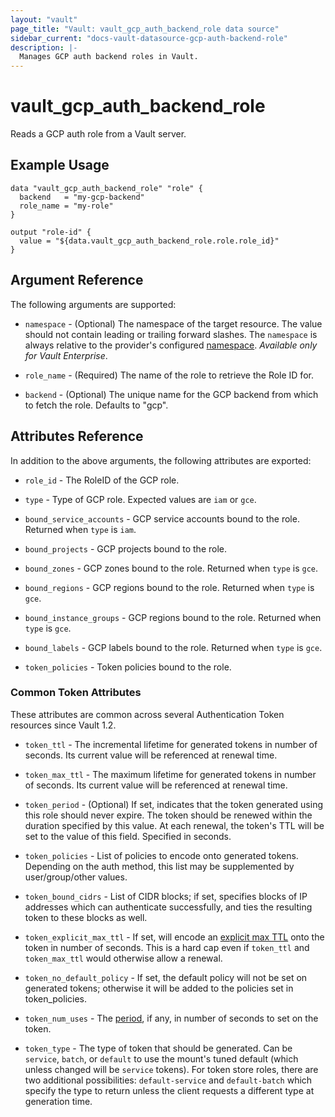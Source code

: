 ```yaml
---
layout: "vault"
page_title: "Vault: vault_gcp_auth_backend_role data source"
sidebar_current: "docs-vault-datasource-gcp-auth-backend-role"
description: |-
  Manages GCP auth backend roles in Vault.
---
```


# vault\_gcp\_auth\_backend\_role

Reads a GCP auth role from a Vault server.

## Example Usage

```hcl
data "vault_gcp_auth_backend_role" "role" {
  backend   = "my-gcp-backend"
  role_name = "my-role"
}

output "role-id" {
  value = "${data.vault_gcp_auth_backend_role.role.role_id}"
}
```

## Argument Reference

The following arguments are supported:

* `namespace` - (Optional) The namespace of the target resource.
  The value should not contain leading or trailing forward slashes.
  The `namespace` is always relative to the provider's configured [namespace](../index.html#namespace).
  *Available only for Vault Enterprise*.

* `role_name` - (Required) The name of the role to retrieve the Role ID for.

* `backend` - (Optional) The unique name for the GCP backend from which to fetch the role. Defaults to "gcp".

## Attributes Reference

In addition to the above arguments, the following attributes are exported:

* `role_id` - The RoleID of the GCP role.

* `type` - Type of GCP role. Expected values are `iam` or `gce`.

* `bound_service_accounts` - GCP service accounts bound to the role. Returned when `type` is `iam`.

* `bound_projects` - GCP projects bound to the role.

* `bound_zones` - GCP zones bound to the role. Returned when `type` is `gce`.

* `bound_regions` - GCP regions bound to the role. Returned when `type` is `gce`.

* `bound_instance_groups` - GCP regions bound to the role. Returned when `type` is `gce`.

* `bound_labels` - GCP labels bound to the role. Returned when `type` is `gce`.

* `token_policies` - Token policies bound to the role.

### Common Token Attributes

These attributes are common across several Authentication Token resources since Vault 1.2.

* `token_ttl` - The incremental lifetime for generated tokens in number of seconds.
  Its current value will be referenced at renewal time.

* `token_max_ttl` - The maximum lifetime for generated tokens in number of seconds.
  Its current value will be referenced at renewal time.

* `token_period` - (Optional) If set, indicates that the
  token generated using this role should never expire. The token should be renewed within the
  duration specified by this value. At each renewal, the token's TTL will be set to the
  value of this field. Specified in seconds.

* `token_policies` - List of policies to encode onto generated tokens. Depending
  on the auth method, this list may be supplemented by user/group/other values.

* `token_bound_cidrs` - List of CIDR blocks; if set, specifies blocks of IP
  addresses which can authenticate successfully, and ties the resulting token to these blocks
  as well.

* `token_explicit_max_ttl` - If set, will encode an
  [explicit max TTL](https://www.vaultproject.io/docs/concepts/tokens.html#token-time-to-live-periodic-tokens-and-explicit-max-ttls)
  onto the token in number of seconds. This is a hard cap even if `token_ttl` and
  `token_max_ttl` would otherwise allow a renewal.

* `token_no_default_policy` - If set, the default policy will not be set on
  generated tokens; otherwise it will be added to the policies set in token_policies.

* `token_num_uses` - The
  [period](https://www.vaultproject.io/docs/concepts/tokens.html#token-time-to-live-periodic-tokens-and-explicit-max-ttls),
  if any, in number of seconds to set on the token.

* `token_type` - The type of token that should be generated. Can be `service`,
  `batch`, or `default` to use the mount's tuned default (which unless changed will be
  `service` tokens). For token store roles, there are two additional possibilities:
  `default-service` and `default-batch` which specify the type to return unless the client
  requests a different type at generation time.
